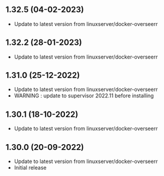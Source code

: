 
## 1.32.5 (04-02-2023)
- Update to latest version from linuxserver/docker-overseerr

## 1.32.2 (28-01-2023)
- Update to latest version from linuxserver/docker-overseerr

## 1.31.0 (25-12-2022)
- Update to latest version from linuxserver/docker-overseerr
- WARNING : update to supervisor 2022.11 before installing

## 1.30.1 (18-10-2022)
- Update to latest version from linuxserver/docker-overseerr

## 1.30.0 (20-09-2022)
- Update to latest version from linuxserver/docker-overseerr
- Initial release
